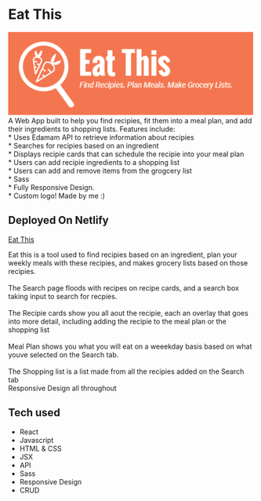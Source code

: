 # Eat This
<img src="public/eat-this-logo-big.png" alt="Eat This Logo" width="500"/>
A Web App built to help you find recipies, fit them into a meal plan, and add their ingredients to shopping lists.
Features include: <br/>
* Uses Edamam API to retrieve information about recipies<br/>
* Searches for recipies based on an ingredient <br/>
* Displays recipie cards that can schedule the recipie into your meal plan<br/>
* Users can add recipie ingredients to a shopping list<br/>
* Users can add and remove items from the grogcery list<br/>
* Sass <br/>
* Fully Responsive Design.<br/>
* Custom logo! Made by me :)<br/>
     
## Deployed On Netlify

<a href="Website name once i get one">Eat This</a>

Eat this is a tool used to find recipies based on an ingredient, plan your weekly meals with these recipies, and makes grocery lists based on those recipies.<br/>
<img/><br/>
The Search page floods with recipes on recipe cards, and a search box taking input to search for recpies.<br/>
<img/><br/>
The Recipie cards show you all aout the recipie, each an overlay that goes into more detail, including adding the recipie to the meal plan or the shopping list</br>
<img/><br/>
Meal Plan shows you what you will eat on a weeekday basis based on what youve selected on the Search tab.<br/>
<img/><br/>
The Shopping list is a list made from all the recipies added on the Search tab
<img/><br/>
Responsive Design all throughout
<img/><br/>

## Tech used
* React
* Javascript
* HTML & CSS
* JSX
* API
* Sass
* Responsive Design
* CRUD
